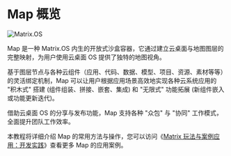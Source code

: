 # Map 概览

![Matrix.OS](../../../../../media/os/tools/map/mapintro.gif "Matrix Map 概览")

Map 是一种 Matrix.OS 内生的开放式沙盒容器，它通过建立云桌面与地图图层的完整映射，为用户使用云桌面 OS 提供了独特的地图视角。

基于图层节点与各种云组件（应用、代码、数据、模型、项目、资源、素材等等）的灵活绑定机制，Map 可以让用户根据应用场景高效地实现各种云系统应用的 "积木式" 搭建 (组件组装、拼接、嵌套、集成) 和 "无限式" 功能拓展 (新组件嵌入或功能更新迭代)。

借助云桌面 OS 的分享与发布功能，Map 支持各种 "众包" 与 "协同" 工作模式，全面提升团队工作效率。

本教程将详细介绍 Map 的常用方法与操作，您可以访问《[Matrix 玩法与案例应用：开发实践](zh-cn/demo/gallery.md)》查看更多 Map 的应用案例。
